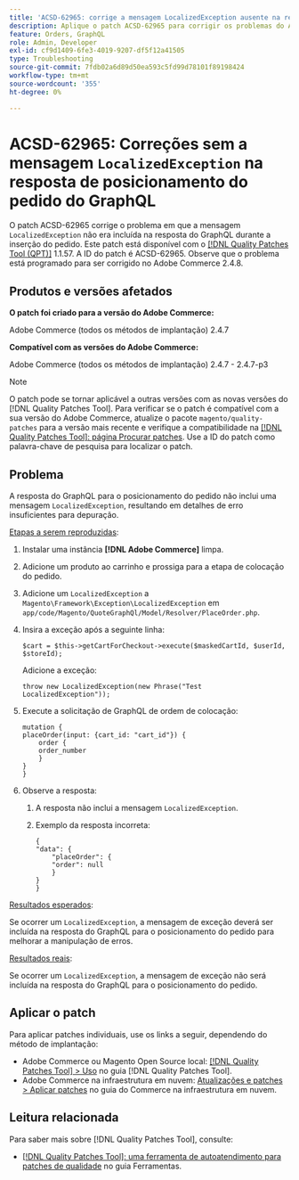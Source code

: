 ```yaml
---
title: 'ACSD-62965: corrige a mensagem LocalizedException ausente na resposta de posicionamento do pedido do GraphQL'
description: Aplique o patch ACSD-62965 para corrigir os problemas do Adobe Commerce em que a mensagem "LocalizedException" não foi incluída na resposta do GraphQL durante o posicionamento do pedido.
feature: Orders, GraphQL
role: Admin, Developer
exl-id: cf9d1409-6fe3-4019-9207-df5f12a41505
type: Troubleshooting
source-git-commit: 7fdb02a6d89d50ea593c5fd99d78101f89198424
workflow-type: tm+mt
source-wordcount: '355'
ht-degree: 0%

---
```


# ACSD-62965: Correções sem a mensagem `LocalizedException` na resposta de posicionamento do pedido do GraphQL

O patch ACSD-62965 corrige o problema em que a mensagem `LocalizedException` não era incluída na resposta do GraphQL durante a inserção do pedido. Este patch está disponível com o [[!DNL Quality Patches Tool (QPT)]](/help/tools/quality-patches-tool/quality-patches-tool-to-self-serve-quality-patches.md) 1.1.57. A ID do patch é ACSD-62965. Observe que o problema está programado para ser corrigido no Adobe Commerce 2.4.8.

## Produtos e versões afetados

**O patch foi criado para a versão do Adobe Commerce:**

Adobe Commerce (todos os métodos de implantação) 2.4.7

**Compatível com as versões do Adobe Commerce:**

Adobe Commerce (todos os métodos de implantação) 2.4.7 - 2.4.7-p3

>[!NOTE]
>
>O patch pode se tornar aplicável a outras versões com as novas versões do [!DNL Quality Patches Tool]. Para verificar se o patch é compatível com a sua versão do Adobe Commerce, atualize o pacote `magento/quality-patches` para a versão mais recente e verifique a compatibilidade na [[!DNL Quality Patches Tool]: página Procurar patches](https://experienceleague.adobe.com/tools/commerce-quality-patches/index.html). Use a ID do patch como palavra-chave de pesquisa para localizar o patch.

## Problema

A resposta do GraphQL para o posicionamento do pedido não inclui uma mensagem `LocalizedException`, resultando em detalhes de erro insuficientes para depuração.

<u>Etapas a serem reproduzidas</u>:

1. Instalar uma instância **[!DNL Adobe Commerce]** limpa.
1. Adicione um produto ao carrinho e prossiga para a etapa de colocação do pedido.
1. Adicione um `LocalizedException` a `Magento\Framework\Exception\LocalizedException` em `app/code/Magento/QuoteGraphQl/Model/Resolver/PlaceOrder.php`.
1. Insira a exceção após a seguinte linha:

   ```
   $cart = $this->getCartForCheckout->execute($maskedCartId, $userId, $storeId);
   ```

   Adicione a exceção:

   ```
   throw new LocalizedException(new Phrase("Test LocalizedException"));
   ```

1. Execute a solicitação de GraphQL de ordem de colocação:

   ```
   mutation {
   placeOrder(input: {cart_id: "cart_id"}) {
       order {
       order_number
       }
   }
   }
   ```

1. Observe a resposta:
   1. A resposta não inclui a mensagem `LocalizedException`.
   1. Exemplo da resposta incorreta:

      ```
      {
      "data": {
          "placeOrder": {
          "order": null
          }
      }
      }
      ```

<u>Resultados esperados</u>:

Se ocorrer um `LocalizedException`, a mensagem de exceção deverá ser incluída na resposta do GraphQL para o posicionamento do pedido para melhorar a manipulação de erros.

<u>Resultados reais</u>:

Se ocorrer um `LocalizedException`, a mensagem de exceção não será incluída na resposta do GraphQL para o posicionamento do pedido.

## Aplicar o patch

Para aplicar patches individuais, use os links a seguir, dependendo do método de implantação:

* Adobe Commerce ou Magento Open Source local: [[!DNL Quality Patches Tool] > Uso](/help/tools/quality-patches-tool/usage.md) no guia [!DNL Quality Patches Tool].
* Adobe Commerce na infraestrutura em nuvem: [Atualizações e patches > Aplicar patches](https://experienceleague.adobe.com/docs/commerce-cloud-service/user-guide/develop/upgrade/apply-patches.html) no guia do Commerce na infraestrutura em nuvem.

## Leitura relacionada

Para saber mais sobre [!DNL Quality Patches Tool], consulte:

* [[!DNL Quality Patches Tool]: uma ferramenta de autoatendimento para patches de qualidade](/help/tools/quality-patches-tool/quality-patches-tool-to-self-serve-quality-patches.md) no guia Ferramentas.
